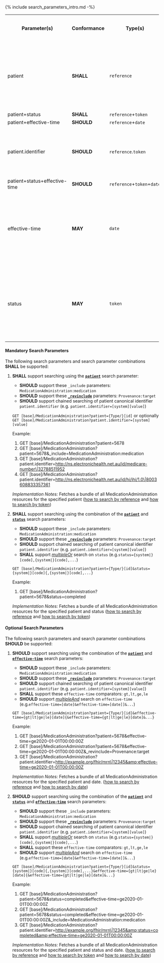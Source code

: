 {% include search_parameters_intro.md -%}
<table class="list">
<tbody>
  <tr>
    <th>Parameter(s)</th>
    <th>Conformance</th>
    <th>Type(s)</th>
    <th>Requirements (when used alone or in combination)</th>
  </tr>
  <tr>
        <td>patient</td>
        <td><b>SHALL</b></td>
        <td><code>reference</code></td>
        <td>The client <b>SHALL</b> provide at least an id value and <b>MAY</b> provide both the Type and id values. The server <b>SHALL</b> support both.</td>
  </tr>
  <tr>
        <td>patient+status</td>
        <td><b>SHALL</b></td>
        <td><code>reference</code>+<code>token</code></td>
        <td></td>
  </tr>
  <tr>
        <td>patient+effective-time</td>
        <td><b>SHOULD</b></td>
        <td><code>reference</code>+<code>date</code></td>
        <td></td>
  </tr>
  <tr>
        <td>patient.identifier</td>
        <td><b>SHOULD</b></td>
        <td><code>reference</code>.<code>token</code></td>
        <td>The client <b>SHALL</b> provide both the system and code values. The server <b>SHALL</b> support both.</td>
  </tr>
  <tr>
        <td>patient+status+effective-time</td>
        <td><b>SHOULD</b></td>
        <td><code>reference</code>+<code>token</code>+<code>date</code></td>
        <td></td>
  </tr>
  <tr>
        <td>effective-time</td>
        <td><b>MAY</b></td>
        <td><code>date</code></td>
        <td>A client <b>SHALL</b> provide a value precise to the second + time offset. A server <b>SHALL</b> support a value precise to the second + time offset.</td>
  </tr>
  <tr>
        <td>status</td>
        <td><b>MAY</b></td>
        <td><code>token</code></td>
        <td>The client <b>SHALL</b> provide at least a code value and <b>MAY</b> provide both the system and code values. The server <b>SHALL</b> support both.</td>
  </tr>
 </tbody>
</table>


#### Mandatory Search Parameters

The following search parameters and search parameter combinations **SHALL** be supported:

1. **SHALL** support searching using the **[`patient`](https://hl7.org/fhir/R4/medicationadministration.html#search)** search parameter:
    - **SHOULD** support these `_include` parameters: `MedicationAdministration:medication`
    - **SHOULD** support these **[`_revinclude`](http://hl7.org/fhir/R4/search.html#revinclude)** parameters: `Provenance:target`
    - **SHOULD** support chained searching of patient canonical identifier `patient.identifier` (e.g. `patient.identifier=[system][value]`)

    `GET [base]/MedicationAdministration?patient={Type/}[id]` or optionally `GET [base]/MedicationAdministration?patient.identifier=[system][value]`

    Example:
    
      1. GET [base]/MedicationAdministration?patient=5678
      1. GET [base]/MedicationAdministration?patient=5678&amp;_include=MedicationAdministration:medication
      1. GET [base]/MedicationAdministration?patient.identifier=http://ns.electronichealth.net.au/id/medicare-number\|32788511952
      1. GET [base]/MedicationAdministration?patient.identifier=http://ns.electronichealth.net.au/id/hi/ihi/1.0\|8003608833357361 

    *Implementation Notes:* Fetches a bundle of all MedicationAdministration resources for the specified patient ([how to search by reference](http://hl7.org/fhir/R4/search.html#reference) and [how to search by token](http://hl7.org/fhir/R4/search.html#token))

1. **SHALL** support searching using the combination of the **[`patient`](https://hl7.org/fhir/R4/medicationadministration.html#search)** and **[`status`](https://hl7.org/fhir/R4/medicationadministration.html#search)** search parameters:
    - **SHOULD** support these `_include` parameters: `MedicationAdministration:medication`
    - **SHOULD** support these **[`_revinclude`](http://hl7.org/fhir/R4/search.html#revinclude)** parameters: `Provenance:target`
    - **SHOULD** support chained searching of patient canonical identifier `patient.identifier` (e.g. `patient.identifier=[system][value]`)
    - **SHALL** support *[multipleOr](http://hl7.org/fhir/R4/searchparameter-definitions.html#SearchParameter.multipleOr)* search on `status` (e.g.`status={system|}[code],{system|}[code],...`)

    `GET [base]/MedicationAdministration?patient={Type/}[id]&status={system|}[code]{,{system|}[code],...}`

    Example:
    
      1. GET [base]/MedicationAdministration?patient=5678&amp;status=completed

    *Implementation Notes:* Fetches a bundle of all MedicationAdministration resources for the specified patient and status ([how to search by reference](http://hl7.org/fhir/R4/search.html#reference) and [how to search by token](http://hl7.org/fhir/R4/search.html#token))


#### Optional Search Parameters

The following search parameters and search parameter combinations **SHOULD** be supported:

1. **SHOULD** support searching using the combination of the **[`patient`](https://hl7.org/fhir/R4/medicationadministration.html#search)** and **[`effective-time`](https://hl7.org/fhir/R4/medicationadministration.html#search)** search parameters:
    - **SHOULD** support these `_include` parameters: `MedicationAdministration:medication`
    - **SHOULD** support these **[`_revinclude`](http://hl7.org/fhir/R4/search.html#revinclude)** parameters: `Provenance:target`
    - **SHOULD** support chained searching of patient canonical identifier `patient.identifier` (e.g. `patient.identifier=[system][value]`)
    - **SHALL** support these `effective-time` comparators: `gt,lt,ge,le`
    - **SHOULD** support *[multipleAnd](http://hl7.org/fhir/R4/searchparameter-definitions.html#SearchParameter.multipleAnd)* search on `effective-time` (e.g.`effective-time=[date]&effective-time=[date]]&...`)

    `GET [base]/MedicationAdministration?patient={Type/}[id]&effective-time={gt|lt|ge|le}[date]{&effective-time={gt|lt|ge|le}[date]&...}`

    Example:
    
      1. GET [base]/MedicationAdministration?patient=5678&amp;effective-time=ge2020-01-01T00:00:00Z
      1. GET [base]/MedicationAdministration?patient=5678&amp;effective-time=ge2020-01-01T00:00:00Z&amp;_revinclude=Provenance:target
      1. GET [base]/MedicationAdministration?patient.identifier=http://example.org/fhir/mrn\|12345&amp;effective-time=ge2020-01-01T00:00:00Z

    *Implementation Notes:* Fetches a bundle of all MedicationAdministration resources for the specified patient and date. ([how to search by reference](http://hl7.org/fhir/R4/search.html#reference) and [how to search by date](http://hl7.org/fhir/R4/search.html#date))

1. **SHOULD** support searching using the combination of the **[`patient`](https://hl7.org/fhir/R4/medicationadministration.html#search)** and **[`status`](https://hl7.org/fhir/R4/medicationadministration.html#search)** and **[`effective-time`](https://hl7.org/fhir/R4/medicationadministration.html#search)** search parameters:
    - **SHOULD** support these `_include` parameters: `MedicationAdministration:medication`
    - **SHOULD** support these **[`_revinclude`](http://hl7.org/fhir/R4/search.html#revinclude)** parameters: `Provenance:target`
    - **SHOULD** support chained searching of patient canonical identifier `patient.identifier` (e.g. `patient.identifier=[system][value]`)
    - **SHALL** support *[multipleOr](http://hl7.org/fhir/R4/searchparameter-definitions.html#SearchParameter.multipleOr)* search on `status` (e.g.`status={system|}[code],{system|}[code],...`)
    - **SHALL** support these `effective-time` comparators: `gt,lt,ge,le`
    - **SHOULD** support *[multipleAnd](http://hl7.org/fhir/R4/searchparameter-definitions.html#SearchParameter.multipleAnd)* search on `effective-time` (e.g.`effective-time=[date]&effective-time=[date]]&...`)

    `GET [base]/MedicationAdministration?patient={Type/}[id]&status={system|}[code]{,{system|}[code],...}&effective-time={gt|lt|ge|le}[date]{&effective-time={gt|lt|ge|le}[date]&...}`

    Example:
    
      1. GET [base]/MedicationAdministration?patient=5678&amp;status=completed&amp;effective-time=ge2020-01-01T00:00:00Z
      1. GET [base]/MedicationAdministration?patient=5678&amp;status=completed&amp;effective-time=ge2020-01-01T00:00:00Z&amp;_include=MedicationAdministration:medication
      1. GET [base]/MedicationAdministration?patient.identifier=http://example.org/fhir/mrn\|12345&amp;status=completed&amp;effective-time=ge2020-01-01T00:00:00Z

    *Implementation Notes:* Fetches a bundle of all MedicationAdministration resources for the specified patient and status and date. ([how to search by reference](http://hl7.org/fhir/R4/search.html#reference) and [how to search by token](http://hl7.org/fhir/R4/search.html#token) and [how to search by date](http://hl7.org/fhir/R4/search.html#date))